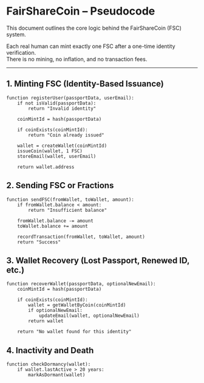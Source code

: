 # FairShareCoin – Pseudocode

This document outlines the core logic behind the FairShareCoin (FSC) system.

Each real human can mint exactly one FSC after a one-time identity verification.  
There is no mining, no inflation, and no transaction fees.

---

## 1. Minting FSC (Identity-Based Issuance)
```pseudo
function registerUser(passportData, userEmail):
    if not isValid(passportData):
        return "Invalid identity"

    coinMintId = hash(passportData)

    if coinExists(coinMintId):
        return "Coin already issued"

    wallet = createWallet(coinMintId)
    issueCoin(wallet, 1 FSC)
    storeEmail(wallet, userEmail)

    return wallet.address
```

## 2. Sending FSC or Fractions
```pseudo
function sendFSC(fromWallet, toWallet, amount):
    if fromWallet.balance < amount:
        return "Insufficient balance"

    fromWallet.balance -= amount
    toWallet.balance += amount

    recordTransaction(fromWallet, toWallet, amount)
    return "Success"
```

## 3. Wallet Recovery (Lost Passport, Renewed ID, etc.)
```pseudo
function recoverWallet(passportData, optionalNewEmail):
    coinMintId = hash(passportData)

    if coinExists(coinMintId):
        wallet = getWalletByCoin(coinMintId)
        if optionalNewEmail:
            updateEmail(wallet, optionalNewEmail)
        return wallet

    return "No wallet found for this identity"
```

## 4. Inactivity and Death
```pseudo
function checkDormancy(wallet):
    if wallet.lastActive > 20 years:
        markAsDormant(wallet)
```
